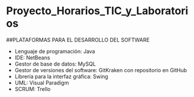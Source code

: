 # Proyecto_Horarios_TIC_y_Laboratorios

##PLATAFORMAS PARA EL DESARROLLO DEL SOFTWARE

* Lenguaje de programación: Java
* IDE: NetBeans
* Gestor de base de datos: MySQL
* Gestor de versiones del software: GitKraken con repositorio en GitHub
* Librería para la interfaz gráfica:  Swing
* UML: Visual Paradigm
* SCRUM: Trello
